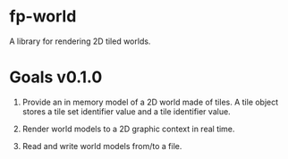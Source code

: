 # fp-world

A library for rendering 2D tiled worlds.

# Goals v0.1.0

1. Provide an in memory model of a 2D world made of tiles. A tile object stores a tile set identifier value and a tile identifier value.

2. Render world models to a 2D graphic context in real time.

3. Read and write world models from/to a file.

